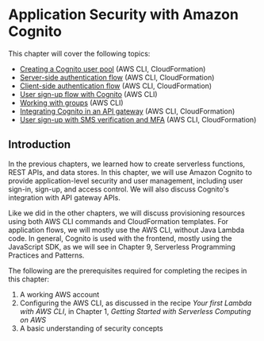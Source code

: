 # Application Security with Amazon Cognito
This chapter will cover the following topics:
* [Creating a Cognito user pool](./creating-a-cognito-user-pool/README.md) (AWS CLI, CloudFormation)
* [Server-side authentication flow](./cognito-server-side-authentication-flow/README.md) (AWS CLI, CloudFormation)
* [Client-side authentication flow](./cognito-client-side-authentication-flow/README.md) (AWS CLI, CloudFormation)
* [User sign-up flow with Cognito](./user-sign-up-flow-with-cognito/README.md) (AWS CLI)
* [Working with groups](./working-with-groups/) (AWS CLI)
* [Integrating Cognito in an API gateway](./integrating-cognito-with-api-gateway/) (AWS CLI, CloudFormation)
* [User sign-up with SMS verification and MFA](./user-sign-up-with-sms-and-mfa-verification/) (AWS CLI, CloudFormation)

## Introduction
In the previous chapters, we learned how to create serverless functions, REST APIs, and data stores. In this chapter, we will use Amazon Cognito to provide application-level security and user management, including user sign-in, sign-up, and access control. We will also discuss Cognito's integration with API gateway APIs.

Like we did in the other chapters, we will discuss provisioning resources using both AWS CLI commands and CloudFormation templates. For application flows, we will mostly use the AWS CLI, without Java Lambda code. In general, Cognito is used with the frontend, mostly using the JavaScript SDK, as we will see in Chapter 9, Serverless Programming Practices and Patterns.

The following are the prerequisites required for completing the recipes in this chapter:
1. A working AWS account
2. Configuring the AWS CLI, as discussed in the recipe *Your first Lambda with AWS CLI*, in Chapter 1, *Getting Started with Serverless Computing on AWS* 
3. A basic understanding of security concepts